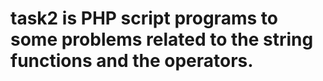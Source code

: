 # task2  is PHP script programs to some problems related to the string functions and the operators.
